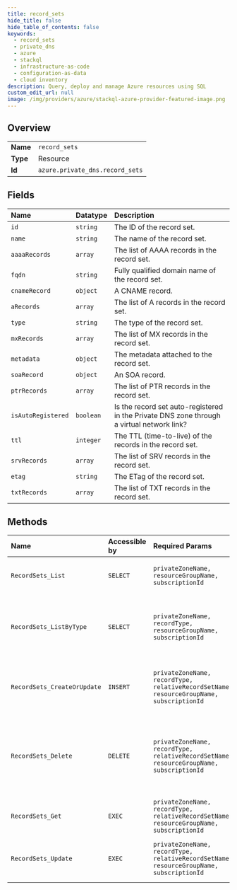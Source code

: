 ```yaml
---
title: record_sets
hide_title: false
hide_table_of_contents: false
keywords:
  - record_sets
  - private_dns
  - azure    
  - stackql
  - infrastructure-as-code
  - configuration-as-data
  - cloud inventory
description: Query, deploy and manage Azure resources using SQL
custom_edit_url: null
image: /img/providers/azure/stackql-azure-provider-featured-image.png
---
```

  
    

## Overview
<table><tbody>
<tr><td><b>Name</b></td><td><code>record_sets</code></td></tr>
<tr><td><b>Type</b></td><td>Resource</td></tr>
<tr><td><b>Id</b></td><td><code>azure.private_dns.record_sets</code></td></tr>
</tbody></table>

## Fields
| Name | Datatype | Description |
|:-----|:---------|:------------|
| `id` | `string` | The ID of the record set. |
| `name` | `string` | The name of the record set. |
| `aaaaRecords` | `array` | The list of AAAA records in the record set. |
| `fqdn` | `string` | Fully qualified domain name of the record set. |
| `cnameRecord` | `object` | A CNAME record. |
| `aRecords` | `array` | The list of A records in the record set. |
| `type` | `string` | The type of the record set. |
| `mxRecords` | `array` | The list of MX records in the record set. |
| `metadata` | `object` | The metadata attached to the record set. |
| `soaRecord` | `object` | An SOA record. |
| `ptrRecords` | `array` | The list of PTR records in the record set. |
| `isAutoRegistered` | `boolean` | Is the record set auto-registered in the Private DNS zone through a virtual network link? |
| `ttl` | `integer` | The TTL (time-to-live) of the records in the record set. |
| `srvRecords` | `array` | The list of SRV records in the record set. |
| `etag` | `string` | The ETag of the record set. |
| `txtRecords` | `array` | The list of TXT records in the record set. |
## Methods
| Name | Accessible by | Required Params | Description |
|:-----|:--------------|:----------------|:------------|
| `RecordSets_List` | `SELECT` | `privateZoneName, resourceGroupName, subscriptionId` | Lists all record sets in a Private DNS zone. |
| `RecordSets_ListByType` | `SELECT` | `privateZoneName, recordType, resourceGroupName, subscriptionId` | Lists the record sets of a specified type in a Private DNS zone. |
| `RecordSets_CreateOrUpdate` | `INSERT` | `privateZoneName, recordType, relativeRecordSetName, resourceGroupName, subscriptionId` | Creates or updates a record set within a Private DNS zone. |
| `RecordSets_Delete` | `DELETE` | `privateZoneName, recordType, relativeRecordSetName, resourceGroupName, subscriptionId` | Deletes a record set from a Private DNS zone. This operation cannot be undone. |
| `RecordSets_Get` | `EXEC` | `privateZoneName, recordType, relativeRecordSetName, resourceGroupName, subscriptionId` | Gets a record set. |
| `RecordSets_Update` | `EXEC` | `privateZoneName, recordType, relativeRecordSetName, resourceGroupName, subscriptionId` | Updates a record set within a Private DNS zone. |
